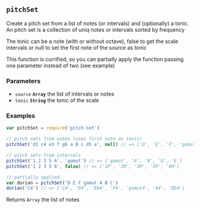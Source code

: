 ## `pitchSet`

Create a pitch set from a list of notes (or intervals) and (optionally) a tonic.
An pitch set is a collection of uniq notes or intervals sorted by frequency

The tonic can be a note (with or without octave), false to get the scale
intervals or null to set the first note of the source as tonic

This function is currified, so you can partially apply the function passing
one parameter instead of two (see example)

### Parameters

* `source` **`Array`** the list of intervals or notes
* `tonic` **`String`** the tonic of the scale


### Examples

```js
var pitchSet = require('pitch-set')

// pitch sets from notes (uses first note as tonic)
pitchSet('d2 c4 e3 f g6 a B c d5 e', null) // => ['D', 'E', 'F', 'gamut', 'A', 'B', 'C']

// pitch sets from intervals
pitchSet('1 2 3 5 6', 'gamut') // => ['gamut', 'A', 'B', 'D', 'E']
pitchSet('1 2 3 5 6', false) // => ['1P', '2M', '3M', '5P', '6M']

// partially applied
var dorian = pitchSet('D E F gamut A B C')
dorian('C4') // => ['C4', 'D4', 'Eb4', 'F4', 'gamut4', 'A4', 'Bb4']
```

Returns `Array` the list of notes


